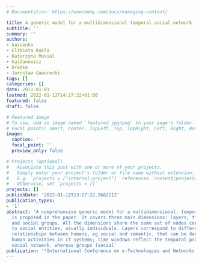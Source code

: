 ```yaml
---
# Documentation: https://wowchemy.com/docs/managing-content/

title: A generic model for a multidimensional temporal social network
subtitle: ''
summary: ''
authors:
- kazienko
- Elżbieta Kukla
- Katarzyna Musial
- kajdanowicz
- brodka
- Jarosław Gaworecki
tags: []
categories: []
date: 2011-01-01
lastmod: 2022-01-12T14:27:22+01:00
featured: false
draft: false

# Featured image
# To use, add an image named `featured.jpg/png` to your page's folder.
# Focal points: Smart, Center, TopLeft, Top, TopRight, Left, Right, BottomLeft, Bottom, BottomRight.
image:
  caption: ''
  focal_point: ''
  preview_only: false

# Projects (optional).
#   Associate this post with one or more of your projects.
#   Simply enter your project's folder or file name without extension.
#   E.g. `projects = ["internal-project"]` references `content/project/deep-learning/index.md`.
#   Otherwise, set `projects = []`.
projects: []
publishDate: '2022-01-12T13:27:22.568221Z'
publication_types:
- '1'
abstract: 'A comprehensive generic model for a multidimensional, temporal social network
  is proposed in the paper. It covers three main dimensions: layers, time windows
  and social groups. All the dimensions share the same set of nodes corresponding
  to social entities, usually individuals. Layers correspond to different types of
  relationships between humans, eg social and semantic, that can be derived from different
  human activities in IT systems; time windows reflect the temporal profile of the
  social network, whereas groups (social'
publication: '*International Conference on e-Technologies and Networks for Development*'
---
```

